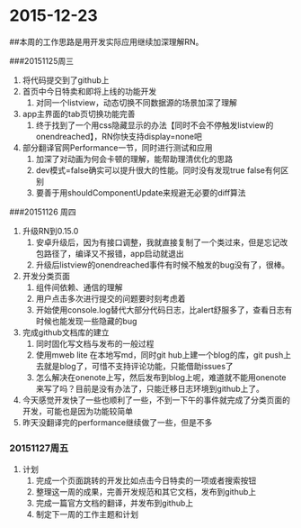 # 2015-12-23
##本周的工作思路是用开发实际应用继续加深理解RN。

###20151125周三
1. 将代码提交到了github上
2. 首页中今日特卖和即将上线的功能开发
	1.	对同一个listview，动态切换不同数据源的场景加深了理解 
3. app主界面的tab页切换功能完善
	1. 终于找到了一个用css隐藏显示的办法【同时不会不停触发listview的onendreached】，RN你快支持display=none吧
4. 部分翻译官网Performance一节，同时进行测试和应用
	1. 加深了对动画为何会卡顿的理解，能帮助理清优化的思路
	2. dev模式=false确实可以提升很大的性能。同时没有发现true false有何区别
	3. 要善于用shouldComponentUpdate来规避无必要的diff算法
	
###20151126 周四
1. 升级RN到0.15.0
	1. 安卓升级后，因为有接口调整，我就直接复制了一个类过来，但是忘记改包路径了，编译又不报错，app启动就退出
	2. 升级后listview的onendreached事件有时候不触发的bug没有了，很棒。
2. 开发分类页面
	1. 组件间依赖、通信的理解
	2. 用户点击多次进行提交的问题要时刻考虑着
	3. 开始使用console.log替代大部分代码日志，比alert舒服多了，查看日志有时候也能发现一些隐藏的bug
3. 完成github文档库的建立
	1. 同时固化写文档与发布的一般过程
	2. 使用mweb lite 在本地写md，同时git hub上建一个blog的库，git push上去就是blog了，可惜不支持评论功能，只能借助issues了
	3. 怎么解决在onenote上写，然后发布到blog上呢，难道就不能用onenote来写了吗？目前是没有办法了，只能迁移日志环境到github上了。
4. 今天感觉开发快了一些也顺利了一些，不到一下午的事件就完成了分类页面的开发，可能也是因为功能较简单
5. 昨天没翻译完的performance继续做了一些，但是不多

### 20151127周五
1. 计划
	1. 完成一个页面跳转的开发比如点击今日特卖的一项或者搜索按钮
	2. 整理这一周的成果，完善开发规范和其它文档，发布到github上
	3. 完成一篇官方文档的翻译，并发布到github上
	4. 制定下一周的工作主题和计划


